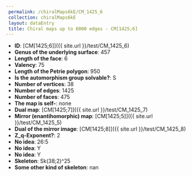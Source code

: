 ```yaml
--- 
 permalink: /chiralMaps6kE/CM_1425_6 
 collection: chiralMaps6kE
 layout: dataEntry
 title: Chiral maps up to 6000 edges - CM[1425;6]
---
```


- **ID**: [CM[1425;6]]({{ site.url }}/test/CM_1425_6)
- **Genus of the underlying surface**: 457
- **Length of the face**: 6
- **Valency**: 75
- **Length of the Petrie polygon**: 950
- **Is the automorphism group solvable?**: S
- **Number of vertices**: 38
- **Number of edges**: 1425
- **Number of faces**: 475
- **The map is self-**: none
- **Dual map**: [CM[1425;7]]({{ site.url }}/test/CM_1425_7)
- **Mirror (enantihomorphic) map**: [CM[1425;5]]({{ site.url }}/test/CM_1425_5)
- **Dual of the mirror image**: [CM[1425;8]]({{ site.url }}/test/CM_1425_8)
- **Z_q-Exponent?**: 2
- **No idea**:  26:5
- **No idea**: Y
- **No idea**: Y
- **Skeleton**: Sk(38;2)^25
- **Some other kind of skeleton**: nan

